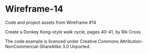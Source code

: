 # Wireframe-14
Code and project assets from Wireframe #14

Create a Donkey Kong-style walk cycle, pages 40-41, by Rik Cross

The code example is licenced under Creative Commons Attribution-NonCommercial-ShareAlike 3.0 Unported.
